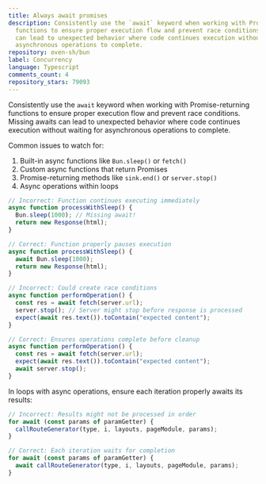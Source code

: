 ```yaml
---
title: Always await promises
description: Consistently use the `await` keyword when working with Promise-returning
  functions to ensure proper execution flow and prevent race conditions. Missing awaits
  can lead to unexpected behavior where code continues execution without waiting for
  asynchronous operations to complete.
repository: oven-sh/bun
label: Concurrency
language: Typescript
comments_count: 4
repository_stars: 79093
---
```


Consistently use the `await` keyword when working with Promise-returning functions to ensure proper execution flow and prevent race conditions. Missing awaits can lead to unexpected behavior where code continues execution without waiting for asynchronous operations to complete.

Common issues to watch for:
1. Built-in async functions like `Bun.sleep()` or `fetch()`
2. Custom async functions that return Promises
3. Promise-returning methods like `sink.end()` or `server.stop()`
4. Async operations within loops

```javascript
// Incorrect: Function continues executing immediately
async function processWithSleep() {
  Bun.sleep(1000); // Missing await!
  return new Response(html);
}

// Correct: Function properly pauses execution
async function processWithSleep() {
  await Bun.sleep(1000);
  return new Response(html);
}

// Incorrect: Could create race conditions
async function performOperation() {
  const res = await fetch(server.url);
  server.stop(); // Server might stop before response is processed
  expect(await res.text()).toContain("expected content");
}

// Correct: Ensures operations complete before cleanup
async function performOperation() {
  const res = await fetch(server.url);
  expect(await res.text()).toContain("expected content");
  await server.stop();
}
```

In loops with async operations, ensure each iteration properly awaits its results:

```javascript
// Incorrect: Results might not be processed in order
for await (const params of paramGetter) {
  callRouteGenerator(type, i, layouts, pageModule, params);
}

// Correct: Each iteration waits for completion
for await (const params of paramGetter) {
  await callRouteGenerator(type, i, layouts, pageModule, params);
}
```